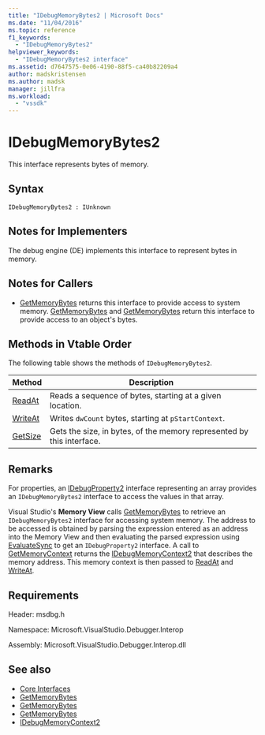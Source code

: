 ```yaml
---
title: "IDebugMemoryBytes2 | Microsoft Docs"
ms.date: "11/04/2016"
ms.topic: reference
f1_keywords:
  - "IDebugMemoryBytes2"
helpviewer_keywords:
  - "IDebugMemoryBytes2 interface"
ms.assetid: d7647575-0e06-4190-88f5-ca40b82209a4
author: madskristensen
ms.author: madsk
manager: jillfra
ms.workload:
  - "vssdk"
---
```

# IDebugMemoryBytes2
This interface represents bytes of memory.

## Syntax

```
IDebugMemoryBytes2 : IUnknown
```

## Notes for Implementers
 The debug engine (DE) implements this interface to represent bytes in memory.

## Notes for Callers
- [GetMemoryBytes](../../../extensibility/debugger/reference/idebugprogram2-getmemorybytes.md) returns this interface to provide access to system memory. [GetMemoryBytes](../../../extensibility/debugger/reference/idebugproperty2-getmemorybytes.md) and [GetMemoryBytes](../../../extensibility/debugger/reference/idebugreference2-getmemorybytes.md) return this interface to provide access to an object's bytes.

## Methods in Vtable Order
 The following table shows the methods of `IDebugMemoryBytes2`.

|Method|Description|
|------------|-----------------|
|[ReadAt](../../../extensibility/debugger/reference/idebugmemorybytes2-readat.md)|Reads a sequence of bytes, starting at a given location.|
|[WriteAt](../../../extensibility/debugger/reference/idebugmemorybytes2-writeat.md)|Writes `dwCount` bytes, starting at `pStartContext`.|
|[GetSize](../../../extensibility/debugger/reference/idebugmemorybytes2-getsize.md)|Gets the size, in bytes, of the memory represented by this interface.|

## Remarks
 For properties, an [IDebugProperty2](../../../extensibility/debugger/reference/idebugproperty2.md) interface representing an array provides an `IDebugMemoryBytes2` interface to access the values in that array.

 Visual Studio's **Memory View** calls [GetMemoryBytes](../../../extensibility/debugger/reference/idebugprogram2-getmemorybytes.md) to retrieve an `IDebugMemoryBytes2` interface for accessing system memory. The address to be accessed is obtained by parsing the expression entered as an address into the Memory View and then evaluating the parsed expression using [EvaluateSync](../../../extensibility/debugger/reference/idebugexpression2-evaluatesync.md) to get an `IDebugProperty2` interface. A call to [GetMemoryContext](../../../extensibility/debugger/reference/idebugproperty2-getmemorycontext.md) returns the [IDebugMemoryContext2](../../../extensibility/debugger/reference/idebugmemorycontext2.md) that describes the memory address. This memory context is then passed to [ReadAt](../../../extensibility/debugger/reference/idebugmemorybytes2-readat.md) and [WriteAt](../../../extensibility/debugger/reference/idebugmemorybytes2-writeat.md).

## Requirements
 Header: msdbg.h

 Namespace: Microsoft.VisualStudio.Debugger.Interop

 Assembly: Microsoft.VisualStudio.Debugger.Interop.dll

## See also
- [Core Interfaces](../../../extensibility/debugger/reference/core-interfaces.md)
- [GetMemoryBytes](../../../extensibility/debugger/reference/idebugprogram2-getmemorybytes.md)
- [GetMemoryBytes](../../../extensibility/debugger/reference/idebugproperty2-getmemorybytes.md)
- [GetMemoryBytes](../../../extensibility/debugger/reference/idebugreference2-getmemorybytes.md)
- [IDebugMemoryContext2](../../../extensibility/debugger/reference/idebugmemorycontext2.md)